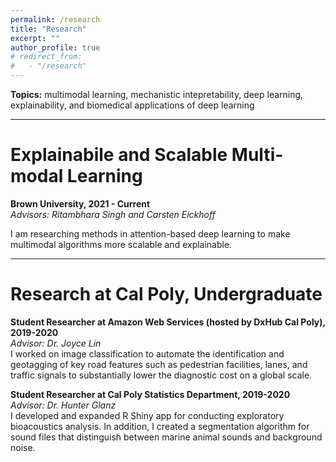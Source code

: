 ```yaml
---
permalink: /research
title: "Research"
excerpt: ""
author_profile: true
# redirect_from: 
#   - "/research"
---
```


**Topics:** multimodal learning, mechanistic intepretability, deep learning, explainability,  and biomedical applications of deep learning

---

Explainabile and Scalable Multi-modal Learning
======
**Brown University, 2021 - Current**  
*Advisors: Ritambhara Singh and Carsten Eickhoff*

I am researching methods in attention-based deep learning to make multimodal algorithms more scalable and explainable. 

---

Research at Cal Poly, Undergraduate
======

**Student Researcher at Amazon Web Services (hosted by DxHub Cal Poly), 2019-2020**  
*Advisor: Dr. Joyce Lin*  
I worked on image classification to automate the identification and geotagging of key road features such as pedestrian facilities, lanes, and traffic signals to substantially lower the diagnostic cost on a global scale.

**Student Researcher at Cal Poly Statistics Department, 2019-2020**  
*Advisor: Dr. Hunter Glanz*  
I developed and expanded R Shiny app for conducting exploratory bioacoustics analysis. In addition, I created a segmentation algorithm for sound files that distinguish between marine animal sounds and background noise. 

